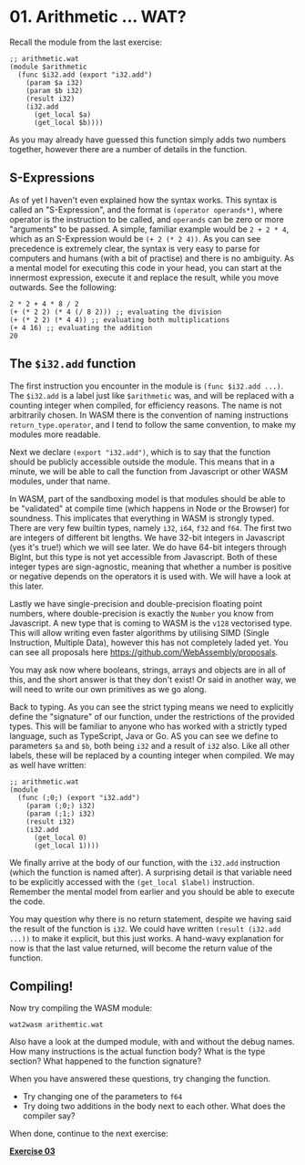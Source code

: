 # 01. Arithmetic ... WAT?

Recall the module from the last exercise:

```webassembly
;; arithmetic.wat
(module $arithmetic
  (func $i32.add (export "i32.add")
    (param $a i32)
    (param $b i32)
    (result i32)
    (i32.add
      (get_local $a)
      (get_local $b))))
```

As you may already have guessed this function simply adds two numbers together,
however there are a number of details in the function.

## S-Expressions

As of yet I haven't even explained how the syntax works. This syntax
is called an "S-Expression", and the format is `(operator operands*)`, where
operator is the instruction to be called, and `operands` can be zero or more
"arguments" to be passed. A simple, familiar example would be `2 + 2 * 4`, which
as an S-Expression would be `(+ 2 (* 2 4))`. As you can see precedence is
extremely clear, the syntax is very easy to parse for computers and humans (with
a bit of practise) and there is no ambiguity. As a mental model for executing
this code in your head, you can start at the innermost expression, execute it
and replace the result, while you move outwards. See the following:

```
2 * 2 + 4 * 8 / 2
(+ (* 2 2) (* 4 (/ 8 2))) ;; evaluating the division
(+ (* 2 2) (* 4 4)) ;; evaluating both multiplications
(+ 4 16) ;; evaluating the addition
20
```

## The `$i32.add` function

The first instruction you encounter in the module is `(func $i32.add ...)`.
The `$i32.add` is a label just like `$arithmetic` was, and will be replaced with
a counting integer when compiled, for efficiency reasons. The name is not
arbitrarily chosen. In WASM there is the convention of naming instructions
`return_type.operator`, and I tend to follow the same convention, to make my
modules more readable.

Next we declare `(export "i32.add")`, which is to say that the function should
be publicly accessible outside the module. This means that in a minute, we will
be able to call the function from Javascript or other WASM modules, under that
name.

In WASM, part of the sandboxing model is that modules should be able to be
"validated" at compile time (which happens in Node or the Browser) for soundness.
This implicates that everything in WASM is strongly typed. There are very few
builtin types, namely `i32`, `i64`, `f32` and `f64`. The first two are integers
of different bit lengths. We have 32-bit integers in Javascript (yes it's true!)
which we will see later. We do have 64-bit integers through BigInt, but this
type is not yet accessible from Javascript. Both of these integer types are
sign-agnostic, meaning that whether a number is positive or negative depends on
the operators it is used with. We will have a look at this later.

Lastly we have single-precision and double-precision floating point numbers,
where double-precision is exactly the `Number` you know from Javascript. A new
type that is coming to WASM is the `v128` vectorised type. This will allow
writing even faster algorithms by utilising SIMD (Single Instruction, Multiple
Data), however this has not completely laded yet. You can see all proposals here
https://github.com/WebAssembly/proposals.

You may ask now where booleans, strings, arrays and objects are in all of this,
and the short answer is that they don't exist! Or said in another way, we will
need to write our own primitives as we go along.

Back to typing. As you can see the strict typing means we need to explicitly
define the "signature" of our function, under the restrictions of the provided
types. This will be familiar to anyone who has worked with a strictly typed
language, such as TypeScript, Java or Go. AS you can see we define to parameters
`$a` and `$b`, both being `i32` and a result of `i32` also. Like all other
labels, these will be replaced by a counting integer when compiled. We may as
well have written:

```webassembly
;; arithmetic.wat
(module
  (func (;0;) (export "i32.add")
    (param (;0;) i32)
    (param (;1;) i32)
    (result i32)
    (i32.add
      (get_local 0)
      (get_local 1))))
```

We finally arrive at the body of our function, with the `i32.add` instruction
(which the function is named after). A surprising detail is that variable need
to be explicitly accessed with the `(get_local $label)` instruction. Remember
the mental model from earlier and you should be able to execute the code.

You may question why there is no return statement, despite we having said the
result of the function is `i32`. We could have written `(result (i32.add ...))`
to make it explicit, but this just works. A hand-wavy explanation for now is
that the last value returned, will become the return value of the function.

## Compiling!

Now try compiling the WASM module:

```
wat2wasm arithemtic.wat
```

Also have a look at the dumped module, with and without the debug names.
How many instructions is the actual function body? What is the type section?
What happened to the function signature?

When you have answered these questions, try changing the function.

* Try changing one of the parameters to `f64`
* Try doing two additions in the body next to each other. What does the compiler
  say?

When done, continue to the next exercise:

[**Exercise 03**](../03)

